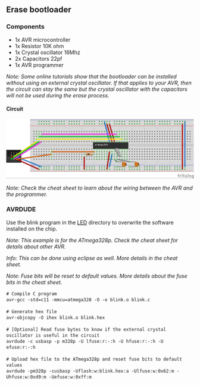 ## Erase bootloader

### Components
* 1x AVR microcontroller
* 1x Resistor 10K ohm
* 1x Crystal oscillator 16Mhz
* 2x Capacitors 22pf
* 1x AVR programmer

*Note: Some online tutorials show that the bootloader can be installed without using an external crystal oscillator. If that applies to your AVR, then the circuit can stay the same but the crystal oscillator with the capacitors will not be used during the erase process.*

#### Circuit
<img src="../../../images/erase-bootloader.jpg">

*Note: Check the cheat sheet to learn about the wiring between the AVR and the programmer.*

### AVRDUDE
Use the blink program in the <a href="../../basic/LED/">LED</a> directory to overwrite the software installed on the chip.

*Note: This example is for the ATmega328p. Check the cheat sheet for details about other AVR.*

*Info: This can be done using eclipse as well. More details in the cheat sheet.*

*Note: Fuse bits will be reset to default values. More details about the fuse bits in the cheat sheet.*

```
# Compile C program
avr-gcc -std=c11 -mmcu=atmega328 -O -o blink.o blink.c

# Generate hex file
avr-objcopy -O ihex blink.o blink.hex

# [Optional] Read fuse bytes to know if the external crystal oscillator is useful in the circuit
avrdude -c usbasp -p m328p -U lfuse:r:-:h -U hfuse:r:-:h -U efuse:r:-:h

# Upload hex file to the ATmega328p and reset fuse bits to default values
avrdude -pm328p -cusbasp -Uflash:w:blink.hex:a -Ulfuse:w:0x62:m -Uhfuse:w:0xd9:m -Uefuse:w:0xff:m

```
